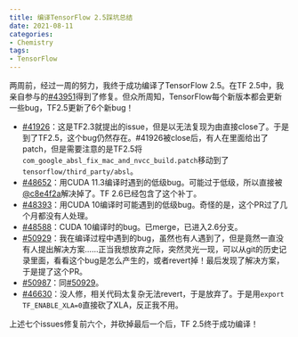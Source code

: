 ```yaml
---
title: 编译TensorFlow 2.5踩坑总结
date: 2021-08-11
categories:
- Chemistry
tags:
- TensorFlow
---
```

两周前，经过一周的努力，我终于成功编译了TensorFlow 2.5。在TF 2.5中，我亲自参与的[#43951](https://github.com/tensorflow/tensorflow/pull/43951)得到了修复。但众所周知，TensorFlow每个新版本都会更新一些bug，TF2.5更新了6个新bug！<!--more-->

* [#41926](https://github.com/tensorflow/tensorflow/issues/43951)：这是TF2.3就提出的issue，但是以无法复现为由直接close了。于是到了TF2.5，这个bug仍然存在。#41926被close后，有人在里面给出了patch，但是需要注意的是TF2.5将`com_google_absl_fix_mac_and_nvcc_build.patch`移动到了`tensorflow/third_party/absl`。
* [#48652](https://github.com/tensorflow/tensorflow/issues/48652)：用CUDA 11.3编译时遇到的低级bug。可能过于低级，所以直接被[@c8e4f2a](https://github.com/tensorflow/tensorflow/commit/c8e4f2aa633c4f9b803fdeb5d8463f002387a2bf)解决掉了。TF 2.6已经包含了这个补丁。
* [#48393](https://github.com/tensorflow/tensorflow/pull/48393)：用CUDA 10编译时可能遇到的低级bug。奇怪的是，这个PR过了几个月都没有人处理。
* [#48588](https://github.com/tensorflow/tensorflow/pull/48588)：CUDA 10编译时的bug。已merge，已进入2.6分支。
* [#50929](https://github.com/tensorflow/tensorflow/pull/50929)：我在编译过程中遇到的bug，虽然也有人遇到了，但是竟然一直没有人提出解决方案……正当我想放弃之际，突然灵光一现，可以从git的历史记录里面，看看这个bug是怎么产生的，或者revert掉！最后发现了解决方案，于是提了这个PR。
* [#50987](https://github.com/tensorflow/tensorflow/pull/50987)：同[#50929](https://github.com/tensorflow/tensorflow/pull/50929)。
* [#46630](https://github.com/tensorflow/tensorflow/issues/46630)：没人修，相关代码太复杂无法revert，于是放弃了。于是用`export TF_ENABLE_XLA=0`直接砍了XLA，反正我不用。

上述七个issues修复前六个，并砍掉最后一个后，TF 2.5终于成功编译！
